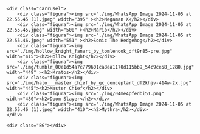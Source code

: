<!DOCTYPE html>
<html lang="en">
<head>
    <meta charset="UTF-8">
    <meta name="viewport" content="width=device-width, initial-scale=1.0">
    <title>Carrusel De Personajes de Videojuegos</title>
    
</head>
<body>
<style>
    .carrusel{
        display: flex;
        flex-wrap: nowrap;
        overflow: scroll;
        height: 100vh;
    width: 100%;
    background: linear-gradient(45deg,#13434e, #0effff,#00ffc8,#0019fb );
    background-size: 300% 300%;
    animation: color 11s ease-in-out infinite;
    
    }
       
    
    h2{
        color: black;
        text-align: center;
    }
    
    .figura{
        flex: 1 0 auto;
        margin: 0 50px;
        width: 500px; 
        height: 500px;
    }
    
    
    
    @keyframes color{
        0%{
            background-position: 0 50%;
        }
        50%{
            background-position: 100% 50%;
        }
    
        100%{
            background-position: 0 50%;
        }
     
    }
    
</style>
   
    <div class="carrusel">
        <div class="figura"><img src="./img/WhatsApp Image 2024-11-05 at 22.55.45 (1).jpeg" width="395" ><h2>Megaman X</h2></div>
        <div class="figura"><img src="./img/WhatsApp Image 2024-11-05 at 22.55.45.jpeg" width="500" ><h2>Mario</h2></div>
        <div class="figura"><img src="./img/WhatsApp Image 2024-11-05 at 22.55.46.jpeg" width="551" ><h2>Sonic The Hedgehog</h2></div>
        <div class="figura"><img src="./img/hollow_knight_fanart_by_tomlenook_dft9r85-pre.jpg" width="415"><h2>Hollow Knight</h2></div>
        <div class="figura"><img src="./img/tumblr_00e1d54a7c779601ca8ea1170d115bb9_54c9ce58_1280.jpg" width="449" ><h2>Kratos</h2></div>
        <div class="figura"><img src="./img/halo___master_chief_by_gc_conceptart_df2khjv-414w-2x.jpg" width="445"><h2>Master Chief</h2></div>
        <div class="figura"><img src="./img/04me4pfedbi51.png" width="480"><h2>Doom Slayer</h2></div>
        <div class="figura"><img src="./img/WhatsApp Image 2024-11-05 at 22.55.46 (1).jpeg" width="410"><h2>Mythra</h2></div>
    </div>

    <div class="BG"></div>
</body>
</html>
